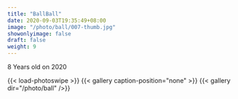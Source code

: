 ```yaml
---
title: "BallBall"
date: 2020-09-03T19:35:49+08:00
image: "/photo/ball/007-thumb.jpg"
showonlyimage: false
draft: false
weight: 9
---
```

8 Years old on 2020
<!--more-->
{{< load-photoswipe >}} 
{{< gallery caption-position="none" >}}
{{< gallery dir="/photo/ball" />}}